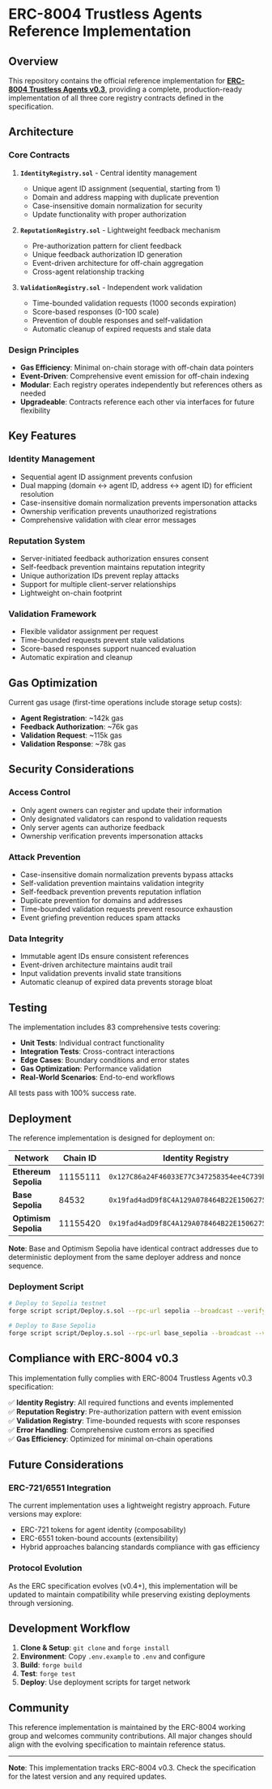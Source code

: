 # ERC-8004 Trustless Agents Reference Implementation

## Overview

This repository contains the official reference implementation for **[ERC-8004 Trustless Agents v0.3](https://eips.ethereum.org/EIPS/eip-8004)**, providing a complete, production-ready implementation of all three core registry contracts defined in the specification.

## Architecture

### Core Contracts

1. **`IdentityRegistry.sol`** - Central identity management
   - Unique agent ID assignment (sequential, starting from 1)
   - Domain and address mapping with duplicate prevention
   - Case-insensitive domain normalization for security
   - Update functionality with proper authorization

2. **`ReputationRegistry.sol`** - Lightweight feedback mechanism
   - Pre-authorization pattern for client feedback
   - Unique feedback authorization ID generation
   - Event-driven architecture for off-chain aggregation
   - Cross-agent relationship tracking

3. **`ValidationRegistry.sol`** - Independent work validation
   - Time-bounded validation requests (1000 seconds expiration)
   - Score-based responses (0-100 scale)
   - Prevention of double responses and self-validation
   - Automatic cleanup of expired requests and stale data

### Design Principles

- **Gas Efficiency**: Minimal on-chain storage with off-chain data pointers
- **Event-Driven**: Comprehensive event emission for off-chain indexing
- **Modular**: Each registry operates independently but references others as needed
- **Upgradeable**: Contracts reference each other via interfaces for future flexibility

## Key Features

### Identity Management
- Sequential agent ID assignment prevents confusion
- Dual mapping (domain ↔ agent ID, address ↔ agent ID) for efficient resolution
- Case-insensitive domain normalization prevents impersonation attacks
- Ownership verification prevents unauthorized registrations
- Comprehensive validation with clear error messages

### Reputation System
- Server-initiated feedback authorization ensures consent
- Self-feedback prevention maintains reputation integrity
- Unique authorization IDs prevent replay attacks
- Support for multiple client-server relationships
- Lightweight on-chain footprint

### Validation Framework
- Flexible validator assignment per request
- Time-bounded requests prevent stale validations
- Score-based responses support nuanced evaluation
- Automatic expiration and cleanup

## Gas Optimization

Current gas usage (first-time operations include storage setup costs):

- **Agent Registration**: ~142k gas
- **Feedback Authorization**: ~76k gas  
- **Validation Request**: ~115k gas
- **Validation Response**: ~78k gas

## Security Considerations

### Access Control
- Only agent owners can register and update their information
- Only designated validators can respond to validation requests
- Only server agents can authorize feedback
- Ownership verification prevents impersonation attacks

### Attack Prevention
- Case-insensitive domain normalization prevents bypass attacks
- Self-validation prevention maintains validation integrity
- Self-feedback prevention prevents reputation inflation
- Duplicate prevention for domains and addresses
- Time-bounded validation requests prevent resource exhaustion
- Event griefing prevention reduces spam attacks

### Data Integrity
- Immutable agent IDs ensure consistent references
- Event-driven architecture maintains audit trail
- Input validation prevents invalid state transitions
- Automatic cleanup of expired data prevents storage bloat

## Testing

The implementation includes 83 comprehensive tests covering:

- **Unit Tests**: Individual contract functionality
- **Integration Tests**: Cross-contract interactions
- **Edge Cases**: Boundary conditions and error states
- **Gas Optimization**: Performance validation
- **Real-World Scenarios**: End-to-end workflows

All tests pass with 100% success rate.

## Deployment

The reference implementation is designed for deployment on:

| Network | Chain ID | Identity Registry | Reputation Registry | Validation Registry |
|---------|----------|-------------------|---------------------|---------------------|
| **Ethereum Sepolia** | 11155111 | `0x127C86a24F46033E77C347258354ee4C739b139C` | `0x57396214E6E65E9B3788DE7705D5ABf3647764e0` | `0x5d332cE798e491feF2de260bddC7f24978eefD85` |
| **Base Sepolia** | 84532 | `0x19fad4adD9f8C4A129A078464B22E1506275FbDd` | `0xA13497975fd3f6cA74081B074471C753b622C903` | `0x6e24aA15e134AF710C330B767018d739CAeCE293` |
| **Optimism Sepolia** | 11155420 | `0x19fad4adD9f8C4A129A078464B22E1506275FbDd` | `0xA13497975fd3f6cA74081B074471C753b622C903` | `0x6e24aA15e134AF710C330B767018d739CAeCE293` |

**Note**: Base and Optimism Sepolia have identical contract addresses due to deterministic deployment from the same deployer address and nonce sequence.

### Deployment Script

```bash
# Deploy to Sepolia testnet
forge script script/Deploy.s.sol --rpc-url sepolia --broadcast --verify

# Deploy to Base Sepolia
forge script script/Deploy.s.sol --rpc-url base_sepolia --broadcast --verify
```

## Compliance with ERC-8004 v0.3

This implementation fully complies with ERC-8004 Trustless Agents v0.3 specification:

✅ **Identity Registry**: All required functions and events implemented  
✅ **Reputation Registry**: Pre-authorization pattern with event emission  
✅ **Validation Registry**: Time-bounded requests with score responses  
✅ **Error Handling**: Comprehensive custom errors as specified  
✅ **Gas Efficiency**: Optimized for minimal on-chain operations  

## Future Considerations

### ERC-721/6551 Integration
The current implementation uses a lightweight registry approach. Future versions may explore:

- ERC-721 tokens for agent identity (composability)
- ERC-6551 token-bound accounts (extensibility)
- Hybrid approaches balancing standards compliance with gas efficiency

### Protocol Evolution
As the ERC specification evolves (v0.4+), this implementation will be updated to maintain compatibility while preserving existing deployments through versioning.

## Development Workflow

1. **Clone & Setup**: `git clone` and `forge install`
2. **Environment**: Copy `.env.example` to `.env` and configure
3. **Build**: `forge build`
4. **Test**: `forge test`
5. **Deploy**: Use deployment scripts for target network

## Community

This reference implementation is maintained by the ERC-8004 working group and welcomes community contributions. All major changes should align with the evolving specification to maintain reference status.

---

**Note**: This implementation tracks ERC-8004 v0.3. Check the specification for the latest version and any required updates. 
